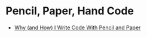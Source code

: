 Pencil, Paper, Hand Code
========================

* [Why (and How) I Write Code With Pencil and Paper](https://css-tricks.com/why-and-how-i-write-code-with-pencil-and-paper/)
